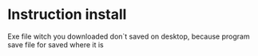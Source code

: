 # Instruction install

Exe file witch you downloaded don`t saved on desktop, because program save file for saved where it is
